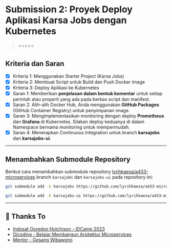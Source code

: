 # Submission 2: Proyek Deploy Aplikasi Karsa Jobs dengan Kubernetes

> ⭐⭐⭐⭐⭐

## Kriteria dan Saran

- [x] Kriteria 1: Menggunakan Starter Project (Karsa Jobs)
- [x] Kriteria 2: Membuat Script untuk Build dan Push Docker Image
- [x] Kriteria 3: Deploy Aplikasi ke Kubernetes
- [x] Saran 1: Memberikan **penjelasan dalam bentuk komentar** untuk setiap perintah atau properti yang ada pada berkas script dan manifest.
- [x] Saran 2: Alih-alih Docker Hub, Anda menggunakan **GitHub Packages** (GitHub Container Registry) untuk penyimpanan image.
- [x] Saran 3: Mengimplementasikan monitoring dengan deploy **Prometheus** dan **Grafana** di Kubernetes. Silakan deploy keduanya di dalam Namespace bernama monitoring untuk mempermudah.
- [x] Saran 4: Menerapkan Continuous Integration untuk branch **karsajobs** dan **karsajobs-ui**.

---

## Menambahkan Submodule Repository

Berikut cara menambahkan submodule repository [lyrihkaesa/a433-microservices](https://github.com/lyrihkaesa/a433-microservices) branch `karsajobs` dan `karsajobs-ui` pada repository ini:

```bash
git submodule add -b karsajobs https://github.com/lyrihkaesa/a433-microservices karsajobs
```

```bash
git submodule add -b karsajobs-ui https://github.com/lyrihkaesa/a433-microservices karsajobs-ui
```

---

## 🙏 Thanks To

- [Indosat Ooredoo Hutchison - IDCamp 2023](https://idcamp.ioh.co.id/)
- [Dicoding - Belajar Membangun Arsitektur Microservices](https://www.dicoding.com/academies/433)
- [Mentor - Gesang Wibawono](#)
